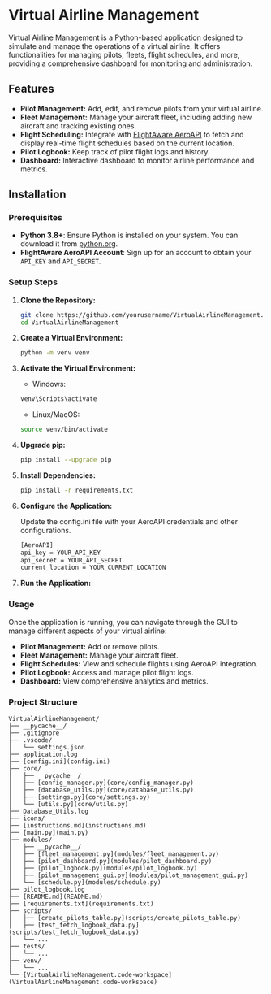 # Virtual Airline Management

Virtual Airline Management is a Python-based application designed to simulate and manage the operations of a virtual airline. It offers functionalities for managing pilots, fleets, flight schedules, and more, providing a comprehensive dashboard for monitoring and administration.

## Features

- **Pilot Management:** Add, edit, and remove pilots from your virtual airline.
- **Fleet Management:** Manage your aircraft fleet, including adding new aircraft and tracking existing ones.
- **Flight Scheduling:** Integrate with [FlightAware AeroAPI](https://flightaware.com/commercial/aeroapi/) to fetch and display real-time flight schedules based on the current location.
- **Pilot Logbook:** Keep track of pilot flight logs and history.
- **Dashboard:** Interactive dashboard to monitor airline performance and metrics.

## Installation

### Prerequisites

- **Python 3.8+**: Ensure Python is installed on your system. You can download it from [python.org](https://www.python.org/).
- **FlightAware AeroAPI Account**: Sign up for an account to obtain your `API_KEY` and `API_SECRET`.

### Setup Steps

1. **Clone the Repository:**

   ```sh
   git clone https://github.com/yourusername/VirtualAirlineManagement.git
   cd VirtualAirlineManagement
   ```
2. **Create a Virtual Environment:**
   ```sh
   python -m venv venv
   ```

3. **Activate the Virtual Environment:**
    - Windows:
    ```sh
    venv\Scripts\activate
    ```

    - Linux/MacOS:
    ```sh
    source venv/bin/activate
    ```
4. **Upgrade pip:**
    ```sh
    pip install --upgrade pip
    ```

5. **Install Dependencies:**
    ```sh
    pip install -r requirements.txt
    ```

6. **Configure the Application:**

    Update the config.ini file with your AeroAPI credentials and other configurations.
    ```sh
    [AeroAPI]
    api_key = YOUR_API_KEY
    api_secret = YOUR_API_SECRET
    current_location = YOUR_CURRENT_LOCATION
    ```

7. **Run the Application:**

### Usage
Once the application is running, you can navigate through the GUI to manage different aspects of your virtual airline:

- **Pilot Management:** Add or remove pilots.
- **Fleet Management:** Manage your aircraft fleet.
- **Flight Schedules:** View and schedule flights using AeroAPI integration.
- **Pilot Logbook:** Access and manage pilot flight logs.
- **Dashboard:** View comprehensive analytics and metrics.

### Project Structure
```
VirtualAirlineManagement/
├── __pycache__/
├── .gitignore
├── .vscode/
│   └── settings.json
├── application.log
├── [config.ini](config.ini)
├── core/
│   ├── __pycache__/
│   ├── [config_manager.py](core/config_manager.py)
│   ├── [database_utils.py](core/database_utils.py)
│   ├── [settings.py](core/settings.py)
│   └── [utils.py](core/utils.py)
├── Database_Utils.log
├── icons/
├── [instructions.md](instructions.md)
├── [main.py](main.py)
├── modules/
│   ├── __pycache__/
│   ├── [fleet_management.py](modules/fleet_management.py)
│   ├── [pilot_dashboard.py](modules/pilot_dashboard.py)
│   ├── [pilot_logbook.py](modules/pilot_logbook.py)
│   ├── [pilot_management_gui.py](modules/pilot_management_gui.py)
│   └── [schedule.py](modules/schedule.py)
├── pilot_logbook.log
├── [README.md](README.md)
├── [requirements.txt](requirements.txt)
├── scripts/
│   ├── [create_pilots_table.py](scripts/create_pilots_table.py)
│   ├── [test_fetch_logbook_data.py](scripts/test_fetch_logbook_data.py)
│   └── ...
├── tests/
│   └── ...
├── venv/
│   └── ...
└── [VirtualAirlineManagement.code-workspace](VirtualAirlineManagement.code-workspace)
```
